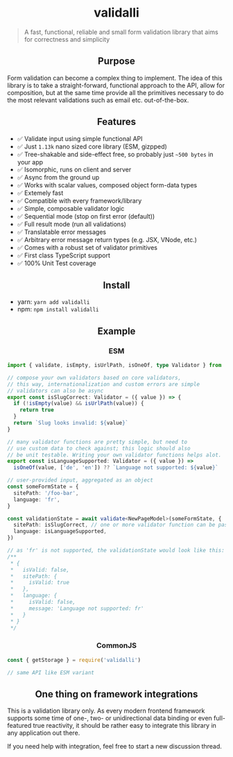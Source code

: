 <h1 align="center">validalli</h1>

> A fast, functional, reliable and small form validation library that aims for correctness and simplicity

<h2 align="center">Purpose</h2>

Form validation can become a complex thing to implement. The idea of this library is to take a straight-forward,
functional approach to the API, allow for composition, but at the same time provide all the primitives
necessary to do the most relevant validations such as email etc. out-of-the-box.

<h2 align="center">Features</h2>

- ✅ Validate input using simple functional API
- ✅ Just `1.13k` nano sized core library (ESM, gizpped)
- ✅ Tree-shakable and side-effect free, so probably just `~500 bytes` in your app
- ✅ Isomorphic, runs on client and server
- ✅ Async from the ground up
- ✅ Works with scalar values, composed object form-data types
- ✅ Extemely fast
- ✅ Compatible with every framework/library
- ✅ Simple, composable validator logic
- ✅ Sequential mode (stop on first error (default))
- ✅ Full result mode (run all validations)
- ✅ Translatable error messages
- ✅ Arbitrary error message return types (e.g. JSX, VNode, etc.)
- ✅ Comes with a robust set of validator primitives
- ✅ First class TypeScript support
- ✅ 100% Unit Test coverage

<h2 align="center">Install</h2>

- yarn: `yarn add validalli`
- npm: `npm install validalli`

<h2 align="center">Example</h2>

<h3 align="center">ESM</h2>

```ts
import { validate, isEmpty, isUrlPath, isOneOf, type Validator } from 'validalli'

// compose your own validators based on core validators,
// this way, internationalization and custom errors are simple
// validators can also be async
export const isSlugCorrect: Validator = ({ value }) => {
  if (!isEmpty(value) && isUrlPath(value)) {
    return true
  }
  return `Slug looks invalid: ${value}`
}

// many validator functions are pretty simple, but need to
// use custom data to check against; this logic should also
// be unit testable. Writing your own validator functions helps alot.
export const isLanguageSupported: Validator = ({ value }) =>
  isOneOf(value, ['de', 'en']) ?? `Language not supported: ${value}`

// user-provided input, aggregated as an object
const someFormState = {
  sitePath: '/foo-bar',
  language: 'fr',
}

const validationState = await validate<NewPageModel>(someFormState, {
  sitePath: isSlugCorrect, // one or more validator function can be passed via Array
  language: isLanguageSupported,
})

// as 'fr' is not supported, the validationState would look like this:
/**
 * {
 *   isValid: false,
 *   sitePath: {
 *     isValid: true
 *   },
 *   language: {
 *     isValid: false,
 *     message: 'Language not supported: fr'
 *   }
 * }
 */
```

<h3 align="center">CommonJS</h2>

```ts
const { getStorage } = require('validalli')

// same API like ESM variant
```

<h2 align="center">One thing on framework integrations</h2>

This is a validation library only. As every modern frontend framework supports some time
of one-, two- or unidirectional data binding or even full-featured true reactivity,
it should be rather easy to integrate this library in any application out there.

If you need help with integration, feel free to start a new discussion thread.
